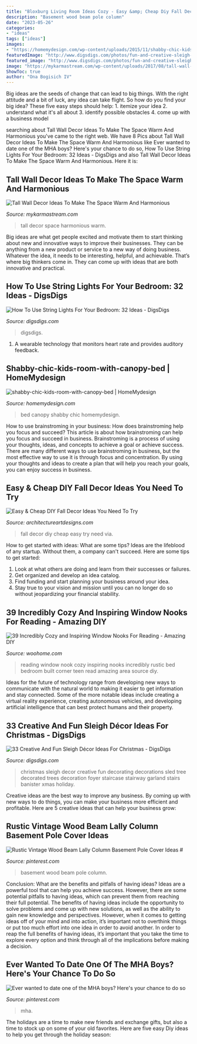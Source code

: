 ```yaml
---
title: "Bloxburg Living Room Ideas Cozy - Easy &amp; Cheap Diy Fall Decor Ideas You Need To Try"
description: "Basement wood beam pole column"
date: "2023-05-26"
categories:
- "ideas"
tags: ["ideas"]
images:
- "https://homemydesign.com/wp-content/uploads/2015/11/shabby-chic-kids-room-with-canopy-bed.jpg"
featuredImage: "http://www.digsdigs.com/photos/fun-and-creative-sleigh-decor-ideas-for-christmas-14-554x832.jpg"
featured_image: "http://www.digsdigs.com/photos/fun-and-creative-sleigh-decor-ideas-for-christmas-14-554x832.jpg"
image: "https://mykarmastream.com/wp-content/uploads/2017/08/tall-wall-decor-6.jpg"
ShowToc: true
author: "Ona Bogisich IV"
---
```



Big ideas are the seeds of change that can lead to big things. With the right attitude and a bit of luck, any idea can take flight. So how do you find your big idea? These five easy steps should help: 1. itemize your idea 2. understand what it's all about 3. identify possible obstacles 4. come up with a business model 
	

		
searching about Tall Wall Decor Ideas To Make The Space Warm And Harmonious you've came to the right web. We have 8 Pics about Tall Wall Decor Ideas To Make The Space Warm And Harmonious like Ever wanted to date one of the MHA boys? Here&#039;s your chance to do so, How To Use String Lights For Your Bedroom: 32 Ideas - DigsDigs and also Tall Wall Decor Ideas To Make The Space Warm And Harmonious. Here it is:
		
    
## Tall Wall Decor Ideas To Make The Space Warm And Harmonious

<img loading=lazy src="https://mykarmastream.com/wp-content/uploads/2017/08/tall-wall-decor-6.jpg" onerror="this.onerror=null;this.src='https://tse3.mm.bing.net/th?id=OIP.2K4Df5oZ9hy3KU5_H1OsJwHaLH&amp;pid=15.1';" alt="Tall Wall Decor Ideas To Make The Space Warm And Harmonious">

_Source: mykarmastream.com_

>tall decor space harmonious warm. 

	

Big ideas are what get people excited and motivate them to start thinking about new and innovative ways to improve their businesses. They can be anything from a new product or service to a new way of doing business. Whatever the idea, it needs to be interesting, helpful, and achievable. That’s where big thinkers come in. They can come up with ideas that are both innovative and practical.

    
## How To Use String Lights For Your Bedroom: 32 Ideas - DigsDigs

<img loading=lazy src="https://www.digsdigs.com/photos/how-to-use-string-lights-for-your-bedroom-ideas-26.jpg" onerror="this.onerror=null;this.src='https://tse1.mm.bing.net/th?id=OIP.Vco5CMRXBPAH9d5jinMkgAHaLE&amp;pid=15.1';" alt="How To Use String Lights For Your Bedroom: 32 Ideas - DigsDigs">

_Source: digsdigs.com_

>digsdigs. 

	

1. A wearable technology that monitors heart rate and provides auditory feedback.

    
## Shabby-chic-kids-room-with-canopy-bed | HomeMydesign

<img loading=lazy src="https://homemydesign.com/wp-content/uploads/2015/11/shabby-chic-kids-room-with-canopy-bed.jpg" onerror="this.onerror=null;this.src='https://tse3.mm.bing.net/th?id=OIP.rppkTWoOVnwsEdRA4XgfCAHaJ_&amp;pid=15.1';" alt="shabby-chic-kids-room-with-canopy-bed | HomeMydesign">

_Source: homemydesign.com_

>bed canopy shabby chic homemydesign. 

	

How to use brainstroming in your business: How does brainstroming help you focus and succeed?
This article is about how brainstroming can help you focus and succeed in business. Brainstroming is a process of using your thoughts, ideas, and concepts to achieve a goal or achieve success. There are many different ways to use brainstroming in business, but the most effective way to use it is through focus and concentration. By using your thoughts and ideas to create a plan that will help you reach your goals, you can enjoy success in business.

    
## Easy &amp; Cheap DIY Fall Decor Ideas You Need To Try

<img loading=lazy src="https://www.architectureartdesigns.com/wp-content/uploads/2014/08/1027.jpg" onerror="this.onerror=null;this.src='https://tse4.mm.bing.net/th?id=OIP.kBIigFJq_RGTEpP8RQd3CQAAAA&amp;pid=15.1';" alt="Easy &amp; Cheap DIY Fall Decor Ideas You Need To Try">

_Source: architectureartdesigns.com_

>fall decor diy cheap easy try need via. 

	

How to get started with ideas: What are some tips?
Ideas are the lifeblood of any startup. Without them, a company can't succeed. Here are some tips to get started:
1. Look at what others are doing and learn from their successes or failures.
2. Get organized and develop an idea catalog. 
3. Find funding and start planning your business around your idea.  
4. Stay true to your vision and mission until you can no longer do so without jeopardizing your financial stability.

    
## 39 Incredibly Cozy And Inspiring Window Nooks For Reading - Amazing DIY

<img loading=lazy src="http://www.woohome.com/wp-content/uploads/2013/10/Inspiring-Window-Reading-Nook-17.jpg" onerror="this.onerror=null;this.src='https://tse1.mm.bing.net/th?id=OIP.rC1YXZad2Y4mqAVXE5ultgHaJ4&amp;pid=15.1';" alt="39 Incredibly Cozy and Inspiring Window Nooks For Reading - Amazing DIY">

_Source: woohome.com_

>reading window nook cozy inspiring nooks incredibly rustic bed bedroom built corner teen read amazing area source diy. 

	

Ideas for the future of technology range from developing new ways to communicate with the natural world to making it easier to get information and stay connected. Some of the more notable ideas include creating a virtual reality experience, creating autonomous vehicles, and developing artificial intelligence that can best protect humans and their property.

    
## 33 Creative And Fun Sleigh Décor Ideas For Christmas - DigsDigs

<img loading=lazy src="http://www.digsdigs.com/photos/fun-and-creative-sleigh-decor-ideas-for-christmas-14-554x832.jpg" onerror="this.onerror=null;this.src='https://tse3.mm.bing.net/th?id=OIP.877Vbkw3p_7MS2z76sFMGQHaLH&amp;pid=15.1';" alt="33 Creative And Fun Sleigh Décor Ideas For Christmas - DigsDigs">

_Source: digsdigs.com_

>christmas sleigh decor creative fun decorating decorations sled tree decorated trees decoration foyer staircase stairway garland stairs banister xmas holiday. 

	

Creative ideas are the best way to improve any business. By coming up with new ways to do things, you can make your business more efficient and profitable. Here are 5 creative ideas that can help your business grow: 

    
## Rustic Vintage Wood Beam Lally Column Basement Pole Cover Ideas #

<img loading=lazy src="https://i.pinimg.com/736x/7b/d5/ab/7bd5ab23b9583750ed4d6fed0dcd9502.jpg" onerror="this.onerror=null;this.src='https://tse1.mm.bing.net/th?id=OIP.lB7pPDwHefau5iZOSkKbOQAAAA&amp;pid=15.1';" alt="Rustic Vintage Wood Beam Lally Column Basement Pole Cover Ideas #">

_Source: pinterest.com_

>basement wood beam pole column. 

	

Conclusion: What are the benefits and pitfalls of having ideas?
Ideas are a powerful tool that can help you achieve success. However, there are some potential pitfalls to having ideas, which can prevent them from reaching their full potential. The benefits of having ideas include the opportunity to solve problems and come up with new solutions, as well as the ability to gain new knowledge and perspectives. However, when it comes to getting ideas off of your mind and into action, it’s important not to overthink things or put too much effort into one idea in order to avoid another. In order to reap the full benefits of having ideas, it’s important that you take the time to explore every option and think through all of the implications before making a decision.

    
## Ever Wanted To Date One Of The MHA Boys? Here&#039;s Your Chance To Do So

<img loading=lazy src="https://i.pinimg.com/736x/95/d4/07/95d407893d8da03cbed2480441176583.jpg" onerror="this.onerror=null;this.src='https://tse3.mm.bing.net/th?id=OIP.On9b-TBe4CjX4DimF5kKxgHaJ3&amp;pid=15.1';" alt="Ever wanted to date one of the MHA boys? Here&#039;s your chance to do so">

_Source: pinterest.com_

>mha. 

	

The holidays are a time to make new friends and exchange gifts, but also a time to stock up on some of your old favorites. Here are five easy Diy ideas to help you get through the holiday season: 

